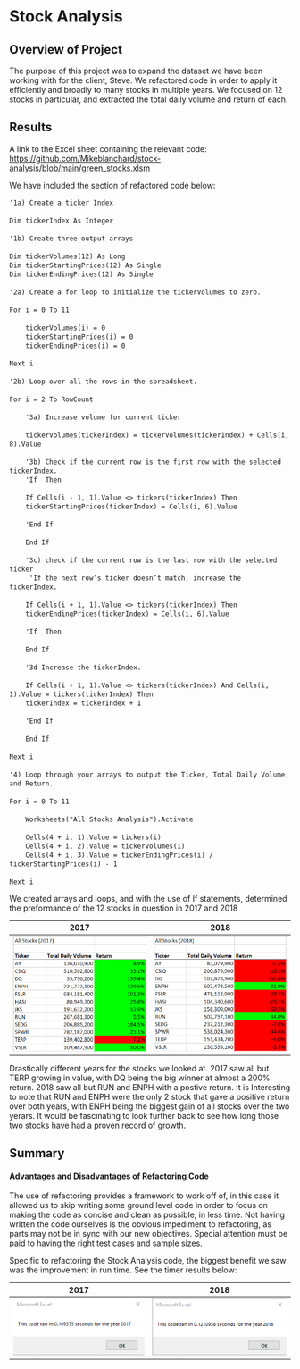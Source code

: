 # Stock Analysis

## Overview of Project

The purpose of this project was to expand the dataset we have been working with for the client, Steve. We refactored code in order to apply it efficiently and broadly to many stocks in multiple years. We focused on 12 stocks in particular, and extracted the total daily volume and return of each. 

## Results

A link to the Excel sheet containing the relevant code:
https://github.com/Mikeblanchard/stock-analysis/blob/main/green_stocks.xlsm 

We have included the section of refactored code below:

    '1a) Create a ticker Index
    
    Dim tickerIndex As Integer
    
    '1b) Create three output arrays
    
    Dim tickerVolumes(12) As Long
    Dim tickerStartingPrices(12) As Single
    Dim tickerEndingPrices(12) As Single
    
    '2a) Create a for loop to initialize the tickerVolumes to zero.
    
    For i = 0 To 11
        
        tickerVolumes(i) = 0
        tickerStartingPrices(i) = 0
        tickerEndingPrices(i) = 0
        
    Next i
        
    '2b) Loop over all the rows in the spreadsheet.
    
    For i = 2 To RowCount
    
        '3a) Increase volume for current ticker
        
        tickerVolumes(tickerIndex) = tickerVolumes(tickerIndex) + Cells(i, 8).Value
        
        '3b) Check if the current row is the first row with the selected tickerIndex.
        'If  Then
        
        If Cells(i - 1, 1).Value <> tickers(tickerIndex) Then
        tickerStartingPrices(tickerIndex) = Cells(i, 6).Value

        'End If
        
        End If
        
        '3c) check if the current row is the last row with the selected ticker
         'If the next row’s ticker doesn’t match, increase the tickerIndex.
        
        If Cells(i + 1, 1).Value <> tickers(tickerIndex) Then
        tickerEndingPrices(tickerIndex) = Cells(i, 6).Value
      
        'If  Then
        
        End If
        
        '3d Increase the tickerIndex.
            
        If Cells(i + 1, 1).Value <> tickers(tickerIndex) And Cells(i, 1).Value = tickers(tickerIndex) Then
        tickerIndex = tickerIndex + 1
        
        'End If
            
        End If
    
    Next i
    
    '4) Loop through your arrays to output the Ticker, Total Daily Volume, and Return.
    
    For i = 0 To 11
        
        Worksheets("All Stocks Analysis").Activate
        
        Cells(4 + i, 1).Value = tickers(i)
        Cells(4 + i, 2).Value = tickerVolumes(i)
        Cells(4 + i, 3).Value = tickerEndingPrices(i) / tickerStartingPrices(i) - 1
        
    Next i
    
We created arrays and loops, and with the use of If statements, determined the preformance of the 12 stocks in question in 2017 and 2018

2017                                                                    |2018
:----------------------------------------------------------------------:|:------------------------------------------------------------------------------:
![](https://github.com/Mikeblanchard/stock-analysis/blob/main/Resources/Screenshot%202021-01-10%20154016.png) | ![](https://github.com/Mikeblanchard/stock-analysis/blob/main/Resources/Screenshot%202021-01-10%20154932.png)

Drastically different years for the stocks we looked at. 2017 saw all but TERP growing in value, with DQ being the big winner at almost a 200% return. 2018 saw all but RUN and ENPH with a postive return. It is Interesting to note that RUN and ENPH were the only 2 stock that gave a positive return over both years, with ENPH being the biggest gain of all stocks over the two yerars. It would be fascinating to look further back to see how long those two stocks have had a proven record of growth. 

## Summary

####    Advantages and Disadvantages of Refactoring Code

The use of refactoring provides a framework to work off of, in this case it allowed us to skip writing some ground level code in order to focus on making the code as concise and clean as possible, in less time. Not having written the code ourselves is the obvious impediment to refactoring, as parts may not be in sync with our new objectives. Special attention must be paid to having the right test cases and sample sizes. 

Specific to refactoring the Stock Analysis code, the biggest benefit we saw was the improvement in run time. See the timer results below:

2017                                                                     |2018
:-----------------------------------------------------------------------:|:----------------------------------------------------------------------------:
![](https://github.com/Mikeblanchard/stock-analysis/blob/main/Resources/2017timer.png) | ![](https://github.com/Mikeblanchard/stock-analysis/blob/main/Resources/2018Timer.png)




